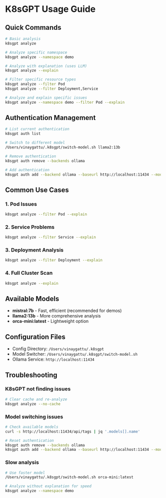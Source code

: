 # K8sGPT Usage Guide

## Quick Commands

```bash
# Basic analysis
k8sgpt analyze

# Analyze specific namespace
k8sgpt analyze --namespace demo

# Analyze with explanation (uses LLM)
k8sgpt analyze --explain

# Filter specific resource types
k8sgpt analyze --filter Pod
k8sgpt analyze --filter Deployment,Service

# Analyze and explain specific issues
k8sgpt analyze --namespace demo --filter Pod --explain
```

## Authentication Management

```bash
# List current authentication
k8sgpt auth list

# Switch to different model
/Users/vinaygattu/.k8sgpt/switch-model.sh llama2:13b

# Remove authentication
k8sgpt auth remove --backends ollama

# Add authentication
k8sgpt auth add --backend ollama --baseurl http://localhost:11434 --model mistral:7b
```

## Common Use Cases

### 1. Pod Issues
```bash
k8sgpt analyze --filter Pod --explain
```

### 2. Service Problems
```bash
k8sgpt analyze --filter Service --explain
```

### 3. Deployment Analysis
```bash
k8sgpt analyze --filter Deployment --explain
```

### 4. Full Cluster Scan
```bash
k8sgpt analyze --explain
```

## Available Models

- **mistral:7b** - Fast, efficient (recommended for demos)
- **llama2:13b** - More comprehensive analysis
- **orca-mini:latest** - Lightweight option

## Configuration Files

- Config Directory: `/Users/vinaygattu/.k8sgpt`
- Model Switcher: `/Users/vinaygattu/.k8sgpt/switch-model.sh`
- Ollama Service: `http://localhost:11434`

## Troubleshooting

### K8sGPT not finding issues
```bash
# Clear cache and re-analyze
k8sgpt analyze --no-cache
```

### Model switching issues
```bash
# Check available models
curl -s http://localhost:11434/api/tags | jq '.models[].name'

# Reset authentication
k8sgpt auth remove --backends ollama
k8sgpt auth add --backend ollama --baseurl http://localhost:11434 --model mistral:7b
```

### Slow analysis
```bash
# Use faster model
/Users/vinaygattu/.k8sgpt/switch-model.sh orca-mini:latest

# Analyze without explanation for speed
k8sgpt analyze --namespace demo
```
